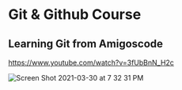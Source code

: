 # Git & Github Course

## Learning Git from Amigoscode
https://www.youtube.com/watch?v=3fUbBnN_H2c

![Screen Shot 2021-03-30 at 7 32 31 PM](https://user-images.githubusercontent.com/81199296/113069698-ecd99c80-918e-11eb-9b0c-22470426bb99.png)
